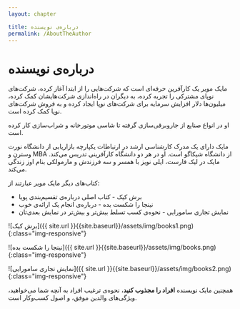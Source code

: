 ```yaml
---
layout: chapter

title: درباره‌ی نویسنده
permalink: /AboutTheAuthor
---
```


# درباره‌ی نویسنده

مایک مویر یک کارآفرین حرفه‌ای است که شرکت‌هایی را از ابتدا آغاز کرده، شرکت‌های نوپای مشترکی را تجربه کرده، به دیگران در راه‌اندازی شرکت‌هایشان کمک کرده، میلیون‌ها دلار افزایش سرمایه برای شرکت‌های نوپا ایجاد کرده و به فروش شرکت‌های نوپا کمک کرده است.

او در انواع صنایع از جاروبرقی‌سازی گرفته تا شاسی موتورخانه و شراب‌سازی کار کرده است.

مایک دارای یک مدرک کارشناسی ارشد در ارتباطات یکپارچه بازاریابی از دانشگاه نورت وسترن و MBA از دانشگاه شیکاگو است. او در هر دو دانشگاه کارآفرینی تدریس می‌کند. مایک در لیک فارست، ایلی نویز با همسر و سه فرزندش و مارمولکی بنام اوز زندگی می‌کند.

کتاب‌های دیگر مایک مویر عبارتند از:

- برش کیک - کتاب اصلی درباره‌ی تقسیم‌بندی پویا
- نینجا را شکست بده - درباره‌ی انجام یک ارائه‌ی خوب
- نمایش تجاری سامورایی - نحوه‌ی کسب تسلط بیش‌تر و بیش‌تر در نمایش بعدی‌تان

![برش کیک]({{ site.url }}{{site.baseurl}}/assets/img/books1.png){:class="img-responsive"}

![نینجا را شکست بده]({{ site.url }}{{site.baseurl}}/assets/img/books.png){:class="img-responsive"}

![نمایش تجاری سامورایی]({{ site.url }}{{site.baseurl}}/assets/img/books2.png){:class="img-responsive"}

همچنین مایک نویسنده **افراد را مجذوب کنید**، نحوه‌ی ترغیب افراد به آنچه شما می‌خواهید، ویژگی‌های والدین موفق، و اصول کسب‌وکار است.
